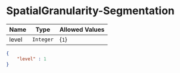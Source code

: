 # SpatialGranularity-Segmentation

Name        |Type      | Allowed Values
------------|----------|--------------
level | `Integer` | {`1`} 

```json
{
    "level" : 1
}
```

